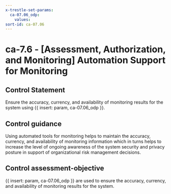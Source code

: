 ```yaml
---
x-trestle-set-params:
  ca-07.06_odp:
    values:
sort-id: ca-07.06
---
```


# ca-7.6 - \[Assessment, Authorization, and Monitoring\] Automation Support for Monitoring

## Control Statement

Ensure the accuracy, currency, and availability of monitoring results for the system using {{ insert: param, ca-07.06_odp }}.

## Control guidance

Using automated tools for monitoring helps to maintain the accuracy, currency, and availability of monitoring information which in turns helps to increase the level of ongoing awareness of the system security and privacy posture in support of organizational risk management decisions.

## Control assessment-objective

{{ insert: param, ca-07.06_odp }} are used to ensure the accuracy, currency, and availability of monitoring results for the system.
